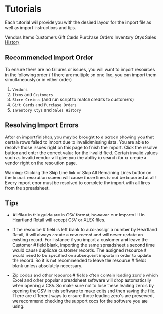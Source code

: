 # Tutorials

Each tutorial will provide you with the desired layout for the import file as well as import instructions and tips.

[Vendors](vendors.md)
[Items](items.md)
[Customers](customers.md)
[Gift Cards](gift_cards.md)
[Purchase Orders](purchase_orders.md)
[Inventory Qtys](inventory_qtys.md)
[Sales History](sales_history.md)

## Recommended Import Order

To ensure there are no failures or issues, you will want to import resources in the following order (if there are multiple on one line, you can import them simultaneously or in either order)

1. `Vendors`
2. `Items` and `Customers`
3. `Store Creidts` (and run script to match credits to customers)
4. `Gift Cards` and `Purchase Orders`
5. `Inventory Qtys` and `Sales History`

## Resolving Import Errors

After an import finishes, you may be brought to a screen showing you that certain rows failed to import due to invalid/missing data. You are able to resolve those issues right on this page to finish the import. Click the resolve button and enter the correct value for the invalid field. Certain invalid values such as invalid vendor will give you the ability to search for or create a vendor right on the resolution page.

Warning: Clicking the Skip Line link or Skip All Remaining Lines button on the import resolution screen will cause those lines to not be imported at all! Every import error must be resolved to complete the import with all lines from the spreadsheet.

## Tips

- All files in this guide are in CSV format, however, our Imports UI in Heartland Retail will accept CSV or XLSX files.

- If the resource # field is left blank to auto-assign a number by Heartland Retail, it will always create a new record and will never update an existing record. For instance if you import a customer and leave the Customer # field blank, importing the same spreadsheet a second time would cause duplicate customer records. The assigned resource # would need to be specified on subsequent imports in order to update the record. So it is not recommended to leave the resource # fields blank unless absolutely necessary.

- Zip codes and other resource # fields often contain leading zero's which Excel and other popular spreadsheet software will drop automatically when opening a CSV. So make sure not to lose these leading zero's by opening the CSV in this software to make edits and then saving the file. There are different ways to ensure those leading zero's are preserved, we recommend checking the support docs for the software you are using.
